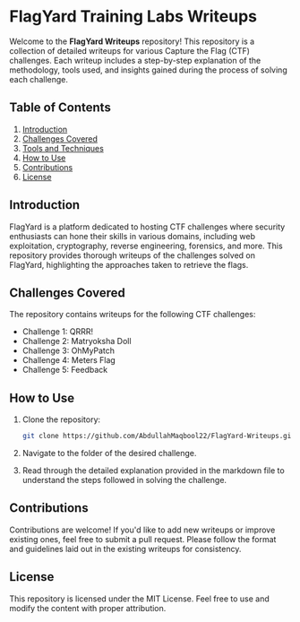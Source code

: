 # FlagYard Training Labs Writeups

Welcome to the **FlagYard Writeups** repository! This repository is a collection of detailed writeups for various Capture the Flag (CTF) challenges. Each writeup includes a step-by-step explanation of the methodology, tools used, and insights gained during the process of solving each challenge.

## Table of Contents
1. [Introduction](#introduction)
2. [Challenges Covered](#challenges-covered)
3. [Tools and Techniques](#tools-and-techniques)
4. [How to Use](#how-to-use)
5. [Contributions](#contributions)
6. [License](#license)

## Introduction

FlagYard is a platform dedicated to hosting CTF challenges where security enthusiasts can hone their skills in various domains, including web exploitation, cryptography, reverse engineering, forensics, and more. This repository provides thorough writeups of the challenges solved on FlagYard, highlighting the approaches taken to retrieve the flags.

## Challenges Covered

The repository contains writeups for the following CTF challenges:

- Challenge 1: QRRR!  
- Challenge 2: Matryoksha Doll
- Challenge 3: OhMyPatch
- Challenge 4: Meters Flag
- Challenge 5: Feedback 

## How to Use

1. Clone the repository:
   ```bash
   git clone https://github.com/AbdullahMaqbool22/FlagYard-Writeups.git
   ```

2. Navigate to the folder of the desired challenge.

3. Read through the detailed explanation provided in the markdown file to understand the steps followed in solving the challenge.

## Contributions

Contributions are welcome! If you'd like to add new writeups or improve existing ones, feel free to submit a pull request. Please follow the format and guidelines laid out in the existing writeups for consistency.

## License

This repository is licensed under the MIT License. Feel free to use and modify the content with proper attribution.
